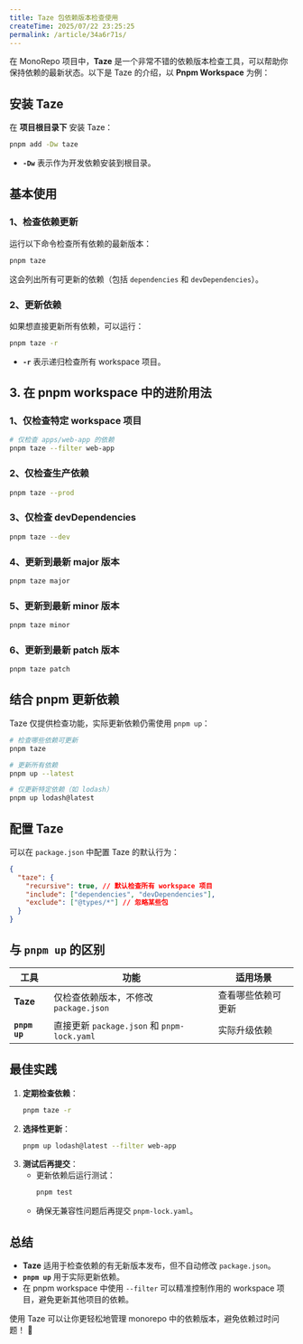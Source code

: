 ```yaml
---
title: Taze 包依赖版本检查使用
createTime: 2025/07/22 23:25:25
permalink: /article/34a6r71s/
---
```


在 MonoRepo 项目中，**Taze** 是一个非常不错的依赖版本检查工具，可以帮助你保持依赖的最新状态。以下是 Taze 的介绍，以 **Pnpm Workspace** 为例：

## 安装 Taze

在 **项目根目录下** 安装 Taze：

```bash
pnpm add -Dw taze
```

- **`-Dw`** 表示作为开发依赖安装到根目录。

## 基本使用

### 1、检查依赖更新

运行以下命令检查所有依赖的最新版本：

```bash
pnpm taze
```

这会列出所有可更新的依赖（包括 `dependencies` 和 `devDependencies`）。

### 2、更新依赖

如果想直接更新所有依赖，可以运行：

```bash
pnpm taze -r
```

- **`-r`** 表示递归检查所有 workspace 项目。

## 3. 在 pnpm workspace 中的进阶用法

### 1、仅检查特定 workspace 项目

```bash
# 仅检查 apps/web-app 的依赖
pnpm taze --filter web-app
```

### 2、仅检查生产依赖

```bash
pnpm taze --prod
```

### 3、仅检查 devDependencies

```bash
pnpm taze --dev
```

### 4、更新到最新 major 版本

```bash
pnpm taze major
```

### 5、更新到最新 minor 版本

```bash
pnpm taze minor
```

### 6、更新到最新 patch 版本

```bash
pnpm taze patch
```

## 结合 pnpm 更新依赖

Taze 仅提供检查功能，实际更新依赖仍需使用 `pnpm up`：

```bash
# 检查哪些依赖可更新
pnpm taze

# 更新所有依赖
pnpm up --latest

# 仅更新特定依赖（如 lodash）
pnpm up lodash@latest
```

## 配置 Taze

可以在 `package.json` 中配置 Taze 的默认行为：

```json
{
  "taze": {
    "recursive": true, // 默认检查所有 workspace 项目
    "include": ["dependencies", "devDependencies"],
    "exclude": ["@types/*"] // 忽略某些包
  }
}
```

## 与 `pnpm up` 的区别

| 工具          | 功能                                        | 适用场景           |
| ------------- | ------------------------------------------- | ------------------ |
| **Taze**      | 仅检查依赖版本，不修改 `package.json`       | 查看哪些依赖可更新 |
| **`pnpm up`** | 直接更新 `package.json` 和 `pnpm-lock.yaml` | 实际升级依赖       |

## 最佳实践

1. **定期检查依赖**：
   ```bash
   pnpm taze -r
   ```
2. **选择性更新**：
   ```bash
   pnpm up lodash@latest --filter web-app
   ```
3. **测试后再提交**：
   - 更新依赖后运行测试：
     ```bash
     pnpm test
     ```
   - 确保无兼容性问题后再提交 `pnpm-lock.yaml`。


## 总结

- **Taze** 适用于检查依赖的有无新版本发布，但不自动修改 `package.json`。
- **`pnpm up`** 用于实际更新依赖。
- 在 pnpm workspace 中使用 `--filter` 可以精准控制作用的 workspace 项目，避免更新其他项目的依赖。

使用 Taze 可以让你更轻松地管理 monorepo 中的依赖版本，避免依赖过时问题！ 🚀
